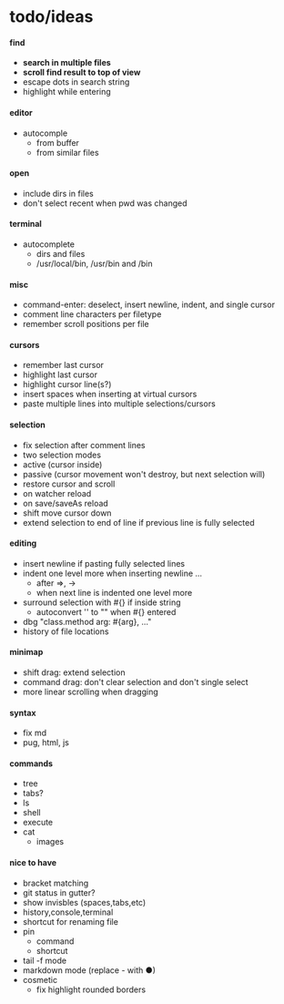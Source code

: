 # todo/ideas

#### find
- **search in multiple files**
- **scroll find result to top of view**
- escape dots in search string
- highlight while entering

#### editor
- autocomple
    - from buffer
    - from similar files

#### open
- include dirs in files
- don't select recent when pwd was changed

#### terminal
- autocomplete
    - dirs and files
    - /usr/local/bin, /usr/bin and /bin
      
#### misc    
- command-enter: deselect, insert newline, indent, and single cursor
- comment line characters per filetype    
- remember scroll positions per file
    
#### cursors
- remember last cursor
- highlight last cursor
- highlight cursor line(s?)
- insert spaces when inserting at virtual cursors
- paste multiple lines into multiple selections/cursors

#### selection
- fix selection after comment lines
- two selection modes
- active (cursor inside)
- passive (cursor movement won't destroy, but next selection will)
- restore cursor and scroll
- on watcher reload
- on save/saveAs reload
- shift move cursor down
- extend selection to end of line if previous line is fully selected
    
#### editing
- insert newline if pasting fully selected lines
- indent one level more when inserting newline ...
    - after =>, -> 
    - when next line is indented one level more
- surround selection with #{} if inside string
    - autoconvert '' to "" when #{} entered
- dbg "class.method arg: #{arg}, ..."
- history of file locations

#### minimap 
- shift drag: extend selection
- command drag: don't clear selection and don't single select
- more linear scrolling when dragging

#### syntax
- fix md
- pug, html, js

#### commands
- tree
- tabs?
- ls
- shell
- execute
- cat
    - images

#### nice to have
- bracket matching
- git status in gutter?
- show invisbles (spaces,tabs,etc)
- history,console,terminal
- shortcut for renaming file
- pin
     - command
     - shortcut
- tail -f mode
- markdown mode (replace - with ●)
- cosmetic
  - fix highlight rounded borders     